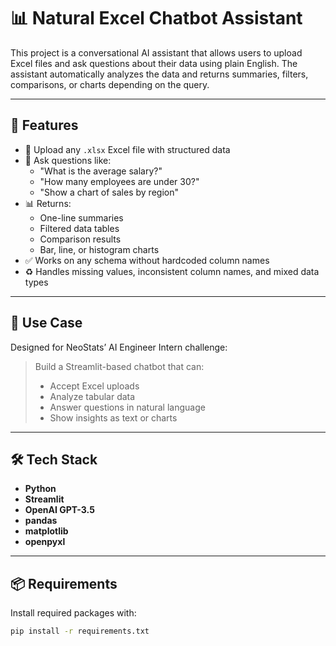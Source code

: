 # 📊 Natural Excel Chatbot Assistant

This project is a conversational AI assistant that allows users to upload Excel files and ask questions about their data using plain English. The assistant automatically analyzes the data and returns summaries, filters, comparisons, or charts depending on the query.

--- 

## 🚀 Features

- 📁 Upload any `.xlsx` Excel file with structured data
- 🧠 Ask questions like:
  - "What is the average salary?"
  - "How many employees are under 30?"
  - "Show a chart of sales by region"
- 📊 Returns:
  - One-line summaries
  - Filtered data tables
  - Comparison results
  - Bar, line, or histogram charts
- ✅ Works on any schema without hardcoded column names
- ♻️ Handles missing values, inconsistent column names, and mixed data types

---

## 🧠 Use Case

Designed for NeoStats’ AI Engineer Intern challenge:

> Build a Streamlit-based chatbot that can:
> - Accept Excel uploads
> - Analyze tabular data
> - Answer questions in natural language
> - Show insights as text or charts

---

## 🛠️ Tech Stack

- **Python**
- **Streamlit**
- **OpenAI GPT-3.5**
- **pandas**
- **matplotlib**
- **openpyxl**

---

## 📦 Requirements

Install required packages with:

```bash
pip install -r requirements.txt
